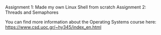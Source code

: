 Assignment 1: Made my own Linux Shell from scratch
Assignment 2: Threads and Semaphores

You can find more information about the Operating Systems course here:  
https://www.csd.uoc.gr/~hy345/index_en.html
